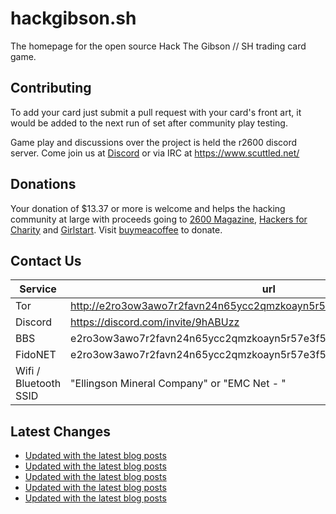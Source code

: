 # hackgibson.sh
The homepage for the open source Hack The Gibson // SH trading card game.


## Contributing

To add your card just submit a pull request with your card's front art, it would be added to the next run of set after community play testing.

Game play and discussions over the project is held the r2600 discord server. Come join us at [Discord](https://discord.com/invite/9hABUzz) or via IRC at https://www.scuttled.net/


## Donations

Your donation of $13.37 or more is welcome and helps the hacking community at large with proceeds going to [2600 Magazine](https://2600.com/), [Hackers for Charity](https://hackersforcharity.org) and [Girlstart](https://girlstart.org).  Visit [buymeacoffee](https://www.buymeacoffee.com/hackgibson.sh) to donate.


## Contact Us

Service | url
-|-
Tor | http://e2ro3ow3awo7r2favn24n65ycc2qmzkoayn5r57e3f56nvjwdcgg32ad.onion
Discord | https://discord.com/invite/9hABUzz
BBS | e2ro3ow3awo7r2favn24n65ycc2qmzkoayn5r57e3f56nvjwdcgg32ad.onion:23
FidoNET | e2ro3ow3awo7r2favn24n65ycc2qmzkoayn5r57e3f56nvjwdcgg32ad.onion:24554
Wifi / Bluetooth SSID | "Ellingson Mineral Company" or "EMC Net - <fidonet address>"

## Latest Changes
<!-- BLOG-POST-LIST:START -->
- [Updated with the latest blog posts](https://github.com/DFW2600/hackgibson.sh/commit/d5c5d089fbce2dcee3f86c6e64354f0b8f49a30c)
- [Updated with the latest blog posts](https://github.com/DFW2600/hackgibson.sh/commit/7a85aab395c2fcf6715e305ec74af922b05d8467)
- [Updated with the latest blog posts](https://github.com/DFW2600/hackgibson.sh/commit/46a56cab29137b57572237fc1b0d5999685a521e)
- [Updated with the latest blog posts](https://github.com/DFW2600/hackgibson.sh/commit/e7f0ff9baa6bc92a325306c12255b9a38af6979d)
- [Updated with the latest blog posts](https://github.com/DFW2600/hackgibson.sh/commit/f27c7928606e39c511e33db5fa09793993c05308)
<!-- BLOG-POST-LIST:END -->
